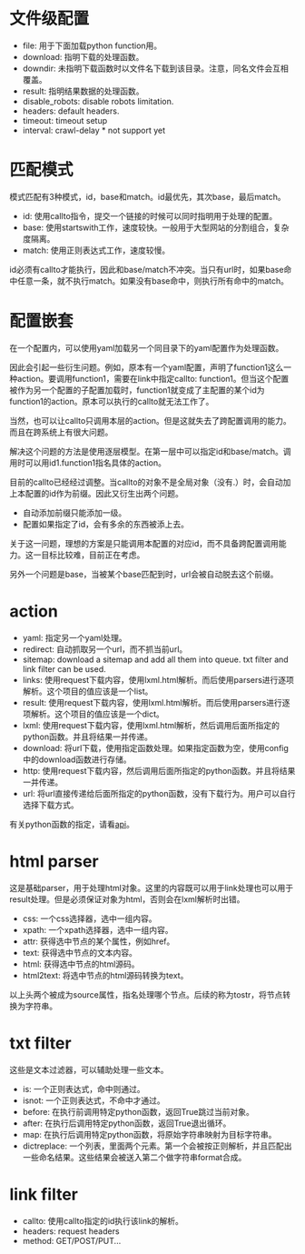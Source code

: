 # 文件级配置 #

* file: 用于下面加载python function用。
* download: 指明下载的处理函数。
* downdir: 未指明下载函数时以文件名下载到该目录。注意，同名文件会互相覆盖。
* result: 指明结果数据的处理函数。
* disable_robots: disable robots limitation.
* headers: default headers.
* timeout: timeout setup
* interval: crawl-delay * not support yet

# 匹配模式 #

模式匹配有3种模式，id，base和match。id最优先，其次base，最后match。

* id: 使用callto指令，提交一个链接的时候可以同时指明用于处理的配置。
* base: 使用startswith工作，速度较快。一般用于大型网站的分割组合，复杂度隔离。
* match: 使用正则表达式工作，速度较慢。

id必须有callto才能执行，因此和base/match不冲突。当只有url时，如果base命中任意一条，就不执行match。如果没有base命中，则执行所有命中的match。

# 配置嵌套 #

在一个配置内，可以使用yaml加载另一个同目录下的yaml配置作为处理函数。

因此会引起一些衍生问题。例如，原本有一个yaml配置，声明了function1这么一种action。要调用function1，需要在link中指定callto: function1。但当这个配置被作为另一个配置的子配置加载时，function1就变成了主配置的某个id为function1的action。原本可以执行的callto就无法工作了。

当然，也可以让callto只调用本层的action。但是这就失去了跨配置调用的能力。而且在跨系统上有很大问题。

解决这个问题的方法是使用逐层模型。在第一层中可以指定id和base/match。调用时可以用id1.function1指名具体的action。

目前的callto已经经过调整。当callto的对象不是全局对象（没有.）时，会自动加上本配置的id作为前缀。因此又衍生出两个问题。

* 自动添加前缀只能添加一级。
* 配置如果指定了id，会有多余的东西被添上去。

关于这一问题，理想的方案是只能调用本配置的对应id，而不具备跨配置调用能力。这一目标比较难，目前正在考虑。

另外一个问题是base，当被某个base匹配到时，url会被自动脱去这个前缀。

# action #

* yaml: 指定另一个yaml处理。
* redirect: 自动抓取另一个url，而不抓当前url。
* sitemap: download a sitemap and add all them into queue. txt filter and link filter can be used.
* links: 使用request下载内容，使用lxml.html解析。而后使用parsers进行逐项解析。这个项目的值应该是一个list。
* result: 使用request下载内容，使用lxml.html解析。而后使用parsers进行逐项解析。这个项目的值应该是一个dict。
* lxml: 使用request下载内容，使用lxml.html解析，然后调用后面所指定的python函数。并且将结果一并传递。
* download: 将url下载，使用指定函数处理。如果指定函数为空，使用config中的download函数进行存储。
* http: 使用request下载内容，然后调用后面所指定的python函数。并且将结果一并传递。
* url: 将url直接传递给后面所指定的python函数，没有下载行为。用户可以自行选择下载方式。

有关python函数的指定，请看[api](API.md)。

# html parser #

这是基础parser，用于处理html对象。这里的内容既可以用于link处理也可以用于result处理。但是必须保证对象为html，否则会在lxml解析时出错。

* css: 一个css选择器，选中一组内容。
* xpath: 一个xpath选择器，选中一组内容。
* attr: 获得选中节点的某个属性，例如href。
* text: 获得选中节点的文本内容。
* html: 获得选中节点的html源码。
* html2text: 将选中节点的html源码转换为text。

以上头两个被成为source属性，指名处理哪个节点。后续的称为tostr，将节点转换为字符串。

# txt filter #

这些是文本过滤器，可以辅助处理一些文本。

* is: 一个正则表达式，命中则通过。
* isnot: 一个正则表达式，不命中才通过。
* before: 在执行前调用特定python函数，返回True跳过当前对象。
* after: 在执行后调用特定python函数，返回True退出循环。
* map: 在执行后调用特定python函数，将原始字符串映射为目标字符串。
* dictreplace: 一个列表，里面两个元素。第一个会被按正则解析，并且匹配出一些命名结果。这些结果会被送入第二个做字符串format合成。

# link filter #

* callto: 使用callto指定的id执行该link的解析。
* headers: request headers
* method: GET/POST/PUT...
